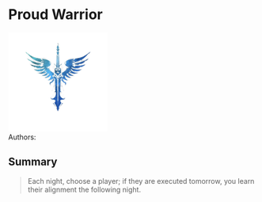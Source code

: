 # Proud Warrior
<img src="https://raw.githubusercontent.com/yoyosource/BOTC-HomeBrew/master/Townsfolk/Proud Warrior/image.png" alt="drawing" width="200"/>\
Authors: 

## Summary
> Each night, choose a player; if they are executed tomorrow, you learn their alignment the following night.

